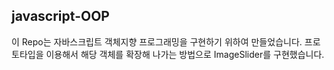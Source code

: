 
## javascript-OOP
이 Repo는 자바스크립트 객체지향 프로그래밍을 구현하기 위하여 만들었습니다.
프로토타입을 이용해서 해당 객체를 확장해 나가는 방법으로 ImageSlider를 구현했습니다.

 

